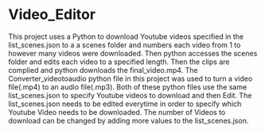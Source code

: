 # Video_Editor
This project uses a Python to download Youtube videos specified in the list_scenes.json to a a scenes folder and numbers each video from 1 to however
many videos were downloaded. Then python accesses the scenes folder and edits each video to a specified length. Then the clips are complied and python downloads 
the final_video.mp4.
The Converter_videotoaudio python file in this project was used to turn a video file(.mp4) to an audio file(.mp3).
Both of these python files use the same list_scenes.json to specify Youtube videos to download and then Edit. 
The list_scenes.json needs to be edited everytime in order to specify which Youtube Video needs to be downloaded.
The number of Videos to download can be changed by adding more values to the list_scenes.json.
